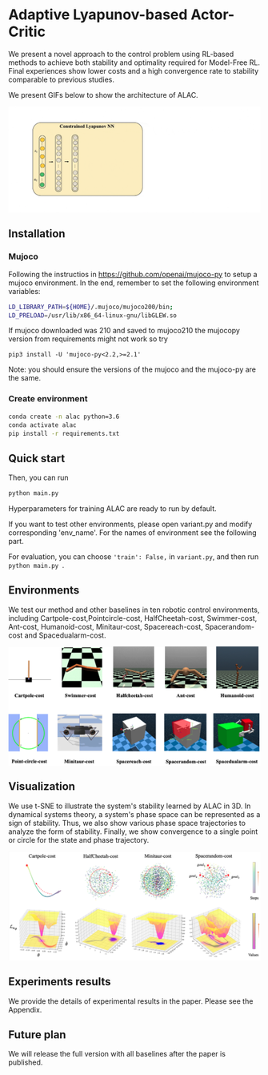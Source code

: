 # Adaptive Lyapunov-based Actor-Critic

We present a novel approach to the control problem using RL-based methods to achieve both stability and optimality required for Model-Free RL. Final experiences show lower costs and a high convergence rate to stability comparable to previous studies.

We present GIFs below to show the architecture of ALAC.

<div align=center>
<img src="figures/aaai_framework_compress.gif" align="center" width="600"/>
</div> 


## Installation


### Mujoco
Following the instructios in https://github.com/openai/mujoco-py to setup a mujoco environment. In the end, remember to set the following environment variables:
``` Bash
LD_LIBRARY_PATH=${HOME}/.mujoco/mujoco200/bin;
LD_PRELOAD=/usr/lib/x86_64-linux-gnu/libGLEW.so
```

If mujoco downloaded was 210 and saved to mujoco210 the mujocopy version from requirements might not work so try
```
pip3 install -U 'mujoco-py<2.2,>=2.1'
```
Note: you should ensure the versions of the mujoco and the mujoco-py are the same. 

### Create environment
```bash
conda create -n alac python=3.6
conda activate alac
pip install -r requirements.txt
```

## Quick start

Then, you can run 
```bash
python main.py 
```
Hyperparameters for training ALAC are ready to run by default. 

If you want to test other environments, please open variant.py and modify corresponding 'env_name'. For the names of environment see the following part.

For evaluation, you can choose `'train': False,` in `variant.py`, and then run `python main.py `. 




## Environments
We test our method and other baselines in ten robotic control environments, including Cartpole-cost,Pointcircle-cost, HalfCheetah-cost, Swimmer-cost, Ant-cost, Humanoid-cost, Minitaur-cost, Spacereach-cost, Spacerandom-cost and Spacedualarm-cost. 

<div align=center>
<img src="figures/environments.png" align="center" width="600"/>
</div> 

## Visualization
We use t-SNE to illustrate the system's stability learned by ALAC in 3D. In dynamical systems theory, a system's phase space can be represented as a sign of stability. Thus, we also show various phase space trajectories to analyze the form of stability. Finally, we show convergence to a single point or circle for the state and phase trajectory.

<div align=center>
<img src="figures/visualization.png" align="center" width="600"/>
</div> 

## Experiments results

We provide the details of experimental results in the paper. Please see the Appendix.

## Future plan

We will release the full version with all baselines after the paper is published. 